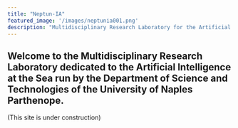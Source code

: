 ```yaml
---
title: "Neptun-IA"
featured_image: '/images/neptunia001.png'
description: "Multidisciplinary Research Laboratory for the Artificial Intelligence at the Sea."
---
```

Welcome to the Multidisciplinary Research Laboratory dedicated to the Artificial Intelligence at the Sea run by the Department of Science and Technologies of the University of Naples Parthenope. 
---
(This site is under construction)
